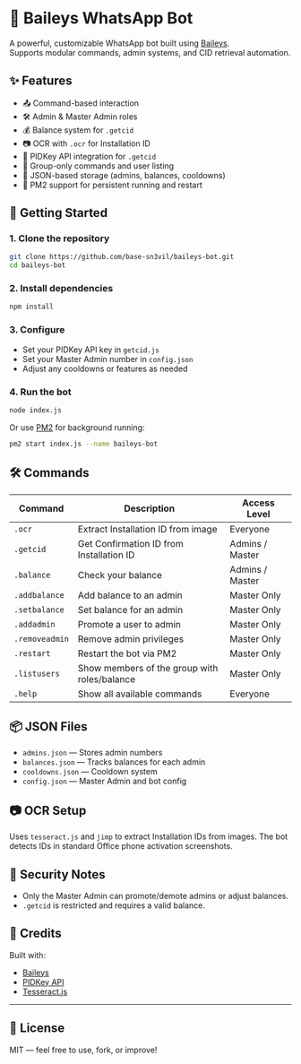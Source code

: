 # 🤖 Baileys WhatsApp Bot

A powerful, customizable WhatsApp bot built using [Baileys](https://github.com/WhiskeySockets/Baileys).  
Supports modular commands, admin systems, and CID retrieval automation.

## ✨ Features

- 📤 Command-based interaction
- 🛠️ Admin & Master Admin roles
- 💰 Balance system for `.getcid`
- 📷 OCR with `.ocr` for Installation ID
- 🔑 PIDKey API integration for `.getcid`
- 👥 Group-only commands and user listing
- 💾 JSON-based storage (admins, balances, cooldowns)
- 🔄 PM2 support for persistent running and restart

## 🚀 Getting Started

### 1. Clone the repository

```bash
git clone https://github.com/base-sn3vil/baileys-bot.git
cd baileys-bot
```

### 2. Install dependencies

```bash
npm install
```

### 3. Configure

- Set your PIDKey API key in `getcid.js`
- Set your Master Admin number in `config.json`
- Adjust any cooldowns or features as needed

### 4. Run the bot

```bash
node index.js
```

Or use [PM2](https://pm2.keymetrics.io/) for background running:

```bash
pm2 start index.js --name baileys-bot
```

## 🛠 Commands

| Command         | Description                                     | Access Level      |
|-----------------|-------------------------------------------------|-------------------|
| `.ocr`          | Extract Installation ID from image              | Everyone          |
| `.getcid`       | Get Confirmation ID from Installation ID        | Admins / Master   |
| `.balance`      | Check your balance                              | Admins / Master   |
| `.addbalance`   | Add balance to an admin                         | Master Only       |
| `.setbalance`   | Set balance for an admin                        | Master Only       |
| `.addadmin`     | Promote a user to admin                         | Master Only       |
| `.removeadmin`  | Remove admin privileges                         | Master Only       |
| `.restart`      | Restart the bot via PM2                         | Master Only       |
| `.listusers`    | Show members of the group with roles/balance    | Master Only       |
| `.help`         | Show all available commands                     | Everyone          |

## 📦 JSON Files

- `admins.json` — Stores admin numbers
- `balances.json` — Tracks balances for each admin
- `cooldowns.json` — Cooldown system
- `config.json` — Master Admin and bot config

## 📷 OCR Setup

Uses `tesseract.js` and `jimp` to extract Installation IDs from images. The bot detects IDs in standard Office phone activation screenshots.

## 🔐 Security Notes

- Only the Master Admin can promote/demote admins or adjust balances.
- `.getcid` is restricted and requires a valid balance.

## 🙌 Credits

Built with:
- [Baileys](https://github.com/WhiskeySockets/Baileys)
- [PIDKey API](https://pidkey.com/)
- [Tesseract.js](https://github.com/naptha/tesseract.js)

---

## 💬 License

MIT — feel free to use, fork, or improve!
